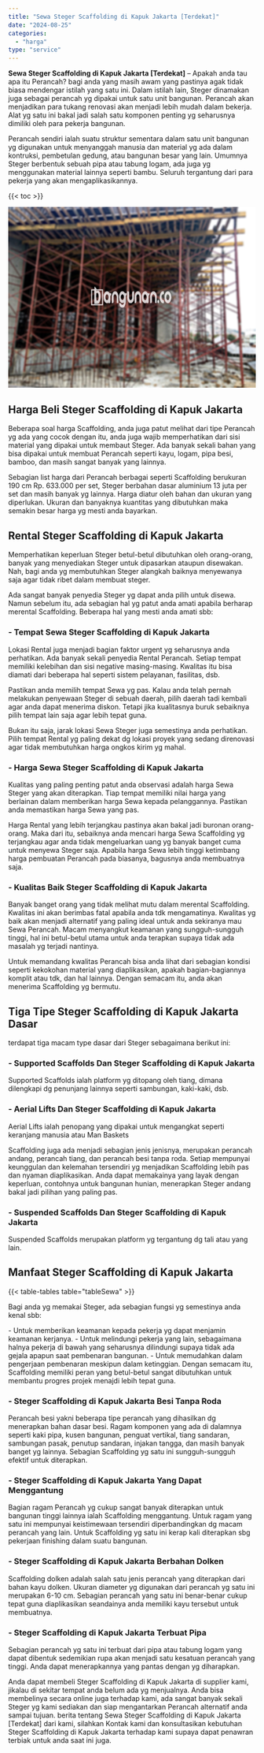 ```yaml
---
title: "Sewa Steger Scaffolding di Kapuk Jakarta [Terdekat]"
date: "2024-08-25"
categories: 
  - "harga"
type: "service"
---
```


**Sewa Steger Scaffolding di Kapuk Jakarta \[Terdekat\]** – Apakah anda tau apa itu Perancah? bagi anda yang masih awam yang pastinya agak tidak biasa mendengar istilah yang satu ini. Dalam istilah lain, Steger dinamakan juga sebagai perancah yg dipakai untuk satu unit bangunan. Perancah akan menjadikan para tukang renovasi akan menjadi lebih mudah dalam bekerja. Alat yg satu ini bakal jadi salah satu komponen penting yg seharusnya dimiliki oleh para pekerja bangunan.

Perancah sendiri ialah suatu struktur sementara dalam satu unit bangunan yg digunakan untuk menyanggah manusia dan material yg ada dalam kontruksi, pembetulan gedung, atau bangunan besar yang lain. Umumnya Steger berbentuk sebuah pipa atau tabung logam, ada juga yg menggunakan material lainnya seperti bambu. Seluruh tergantung dari para pekerja yang akan mengaplikasikannya.

{{< toc >}}

![Sewa Steger Scaffolding di Kapuk Jakarta [Terdekat]](/images/sewa-scaffolding-steger-28.png)

## Harga Beli Steger Scaffolding di Kapuk Jakarta

Beberapa soal harga Scaffolding, anda juga patut melihat dari tipe Perancah yg ada yang cocok dengan itu, anda juga wajib memperhatikan dari sisi material yang dipakai untuk membaut Steger. Ada banyak sekali bahan yang bisa dipakai untuk membuat Perancah seperti kayu, logam, pipa besi, bamboo, dan masih sangat banyak yang lainnya.

Sebagian list harga dari Perancah berbagai seperti Scaffolding berukuran 190 cm Rp. 633.000 per set, Steger berbahan dasar aluminium 13 juta per set dan masih banyak yg lainnya. Harga diatur oleh bahan dan ukuran yang diperlukan. Ukuran dan banyaknya kuantitas yang dibutuhkan maka semakin besar harga yg mesti anda bayarkan.

## Rental Steger Scaffolding di Kapuk Jakarta

Memperhatikan keperluan Steger betul-betul dibutuhkan oleh orang-orang, banyak yang menyediakan Steger untuk dipasarkan ataupun disewakan. Nah, bagi anda yg membutuhkan Steger alangkah baiknya menyewanya saja agar tidak ribet dalam membuat steger.

Ada sangat banyak penyedia Steger yg dapat anda pilih untuk disewa. Namun sebelum itu, ada sebagian hal yg patut anda amati apabila berharap merental Scaffolding. Beberapa hal yang mesti anda amati sbb:

### \- Tempat Sewa Steger Scaffolding di Kapuk Jakarta

Lokasi Rental juga menjadi bagian faktor urgent yg seharusnya anda perhatikan. Ada banyak sekali penyedia Rental Perancah. Setiap tempat memiliki kelebihan dan sisi negative masing-masing. Kwalitas itu bisa diamati dari beberapa hal seperti sistem pelayanan, fasilitas, dsb.

Pastikan anda memilih tempat Sewa yg pas. Kalau anda telah pernah melakukan penyewaan Steger di sebuah daerah, pilih daerah tadi kembali agar anda dapat menerima diskon. Tetapi jika kualitasnya buruk sebaiknya pilih tempat lain saja agar lebih tepat guna.

Bukan itu saja, jarak lokasi Sewa Steger juga semestinya anda perhatikan. Pilih tempat Rental yg paling dekat dg lokasi proyek yang sedang direnovasi agar tidak membutuhkan harga ongkos kirim yg mahal.

### \- Harga Sewa Steger Scaffolding di Kapuk Jakarta

Kualitas yang paling penting patut anda observasi adalah harga Sewa Steger yang akan diterapkan. Tiap tempat memiliki nilai harga yang berlainan dalam memberikan harga Sewa kepada pelanggannya. Pastikan anda memastikan harga Sewa yang pas.

Harga Rental yang lebih terjangkau pastinya akan bakal jadi buronan orang-orang. Maka dari itu, sebaiknya anda mencari harga Sewa Scaffolding yg terjangkau agar anda tidak mengeluarkan uang yg banyak banget cuma untuk menyewa Steger saja. Apabila harga Sewa lebih tinggi ketimbang harga pembuatan Perancah pada biasanya, bagusnya anda membuatnya saja.

### \- Kualitas Baik Steger Scaffolding di Kapuk Jakarta

Banyak banget orang yang tidak melihat mutu dalam merental Scaffolding. Kwalitas ini akan berimbas fatal apabila anda tdk mengamatinya. Kwalitas yg baik akan menjadi alternatif yang paling ideal untuk anda sekiranya mau Sewa Perancah. Macam menyangkut keamanan yang sungguh-sungguh tinggi, hal ini betul-betul utama untuk anda terapkan supaya tidak ada masalah yg terjadi nantinya.

Untuk memandang kwalitas Perancah bisa anda lihat dari sebagian kondisi seperti kekokohan material yang diaplikasikan, apakah bagian-bagiannya komplit atau tdk, dan hal lainnya. Dengan semacam itu, anda akan menerima Scaffolding yg bermutu.

## Tiga Tipe Steger Scaffolding di Kapuk Jakarta Dasar

terdapat tiga macam type dasar dari Steger sebagaimana berikut ini:

### \- Supported Scaffolds Dan Steger Scaffolding di Kapuk Jakarta

Supported Scaffolds ialah platform yg ditopang oleh tiang, dimana dilengkapi dg penunjang lainnya seperti sambungan, kaki-kaki, dsb.

### \- Aerial Lifts Dan Steger Scaffolding di Kapuk Jakarta

Aerial Lifts ialah penopang yang dipakai untuk mengangkat seperti keranjang manusia atau Man Baskets

Scaffolding juga ada menjadi sebagian jenis jenisnya, merupakan perancah andang, perancah tiang, dan perancah besi tanpa roda. Setiap mempunyai keunggulan dan kelemahan tersendiri yg menjadikan Scaffolding lebih pas dan nyaman diaplikasikan. Anda dapat memakainya yang layak dengan keperluan, contohnya untuk bangunan hunian, menerapkan Steger andang bakal jadi pilihan yang paling pas.

### \- Suspended Scaffolds Dan Steger Scaffolding di Kapuk Jakarta

Suspended Scaffolds merupakan platform yg tergantung dg tali atau yang lain.

## Manfaat Steger Scaffolding di Kapuk Jakarta

{{< table-tables table="tableSewa" >}}

Bagi anda yg memakai Steger, ada sebagian fungsi yg semestinya anda kenal sbb:

\- Untuk memberikan keamanan kepada pekerja yg dapat menjamin keamanan kerjanya. - Untuk melindungi pekerja yang lain, sebagaimana halnya pekerja di bawah yang seharusnya dilindungi supaya tidak ada gejala apapun saat pembenaran bangunan. - Untuk memudahkan dalam pengerjaan pembenaran meskipun dalam ketinggian. Dengan semacam itu, Scaffolding memiliki peran yang betul-betul sangat dibutuhkan untuk membantu progres projek menajdi lebih tepat guna.

### \- Steger Scaffolding di Kapuk Jakarta Besi Tanpa Roda

Perancah besi yakni beberapa tipe perancah yang dihasilkan dg menerapkan bahan dasar besi. Ragam komponen yang ada di dalamnya seperti kaki pipa, kusen bangunan, penguat vertikal, tiang sandaran, sambungan pasak, penutup sandaran, injakan tangga, dan masih banyak banget yg lainnya. Sebagian Scaffolding yg satu ini sungguh-sungguh efektif untuk diterapkan.

### \- Steger Scaffolding di Kapuk Jakarta Yang Dapat Menggantung

Bagian ragam Perancah yg cukup sangat banyak diterapkan untuk bangunan tinggi lainnya ialah Scaffolding menggantung. Untuk ragam yang satu ini mempunyai keistimewaan tersendiri diperbandingkan dg macam perancah yang lain. Untuk Scaffolding yg satu ini kerap kali diterapkan sbg pekerjaan finishing dalam suatu bangunan.

### \- Steger Scaffolding di Kapuk Jakarta Berbahan Dolken

Scaffolding dolken adalah salah satu jenis perancah yang diterapkan dari bahan kayu dolken. Ukuran diameter yg digunakan dari perancah yg satu ini merupakan 6-10 cm. Sebagian perancah yang satu ini benar-benar cukup tepat guna diaplikasikan seandainya anda memiliki kayu tersebut untuk membuatnya.

### \- Steger Scaffolding di Kapuk Jakarta Terbuat Pipa

Sebagian perancah yg satu ini terbuat dari pipa atau tabung logam yang dapat dibentuk sedemikian rupa akan menjadi satu kesatuan perancah yang tinggi. Anda dapat menerapkannya yang pantas dengan yg diharapkan.

Anda dapat membeli Steger Scaffolding di Kapuk Jakarta di supplier kami, jikalau di sekitar tempat anda belum ada yg menjualnya. Anda bisa membelinya secara online juga terhadap kami, ada sangat banyak sekali Steger yg kami sediakan dan siap mengantarkan Perancah alternatif anda sampai tujuan. berita tentang Sewa Steger Scaffolding di Kapuk Jakarta \[Terdekat\] dari kami, silahkan Kontak kami dan konsultasikan kebutuhan Steger Scaffolding di Kapuk Jakarta terhadap kami supaya dapat penawran terbiak untuk anda saat ini juga.
